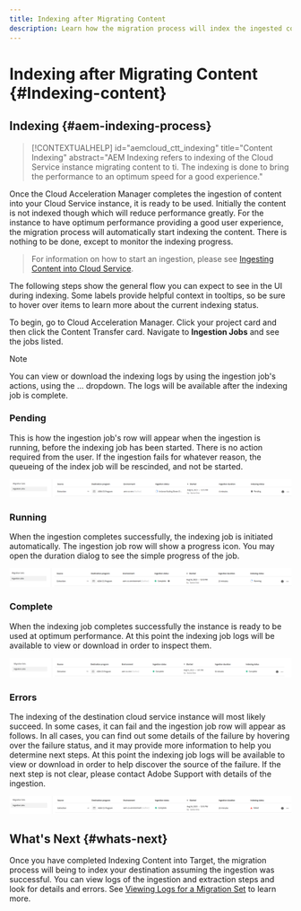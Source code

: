 ```yaml
---
title: Indexing after Migrating Content
description: Learn how the migration process will index the ingested content on the destination Cloud Service instance.
---
```

# Indexing after Migrating Content {#Indexing-content}

## Indexing {#aem-indexing-process}

>[!CONTEXTUALHELP]
>id="aemcloud_ctt_indexing"
>title="Content Indexing"
>abstract="AEM Indexing refers to indexing of the Cloud Service instance migrating content to ti. The indexing is done to bring the performance to an optimum speed for a good experience."

Once the Cloud Acceleration Manager completes the ingestion of content into your Cloud Service instance, it is ready to be used. Initially
the content is not indexed though which will reduce performance greatly. For the instance to have optimum performance providing a good user
experience, the migration process will automatically start indexing the content. There is nothing to be done, except to monitor the indexing
progress.

> For information on how to start an ingestion, please see [Ingesting Content into Cloud Service](/help/journey-migration/content-transfer-tool/using-content-transfer-tool/ingesting-content.md).

The following steps show the general flow you can expect to see in the UI during indexing. Some labels provide helpful context in
tooltips, so be sure to hover over items to learn more about the current indexing status.

To begin, go to Cloud Acceleration Manager. Click your project card and then click the Content Transfer card. Navigate to **Ingestion Jobs** 
and see the jobs listed.

>[!NOTE]
>You can view or download the indexing logs by using the ingestion job's actions, using the ... dropdown. The logs will be available after
>the indexing job is complete.

### Pending

This is how the ingestion job's row will appear when the ingestion is running, before the indexing job has been started. There is no action
required from the user. If the ingestion fails for whatever reason, the queueing of the index job will be rescinded, and not be started.

![image](/help/journey-migration/content-transfer-tool/assets-indexing/pending.png)

### Running

When the ingestion completes successfully, the indexing job is initiated automatically. The ingestion job row will show a progress icon. 
You may open the duration dialog to see the simple progress of the job. 

![image](/help/journey-migration/content-transfer-tool/assets-indexing/running.png)

### Complete

When the indexing job completes successfully the instance is ready to be used at optimum performance. At this point the indexing job logs
will be available to view or download in order to inspect them.

![image](/help/journey-migration/content-transfer-tool/assets-indexing/complete.png)

### Errors

The indexing of the destination cloud service instance will most likely succeed. In some cases, it can fail and the ingestion job row will
appear as follows. In all cases, you can find out some details of the failure by hovering over the failure status, and it may provide
more information to help you determine next steps. At this point the indexing job logs will be available to view or download in order to
help discover the source of the failure. If the next step is not clear, please contact Adobe Support with details of the ingestion.

![image](/help/journey-migration/content-transfer-tool/assets-indexing/failed.png)

## What's Next {#whats-next}

Once you have completed Indexing Content into Target, the migration process will being to index your destination assuming the ingestion was successful. 
You can view logs of the ingestion and extraction steps and look for details and errors. See [Viewing Logs for a Migration Set](https://experienceleague.adobe.com/docs/experience-manager-cloud-service/content/migration-journey/cloud-migration/content-transfer-tool/viewing-logs.html) to learn more.
